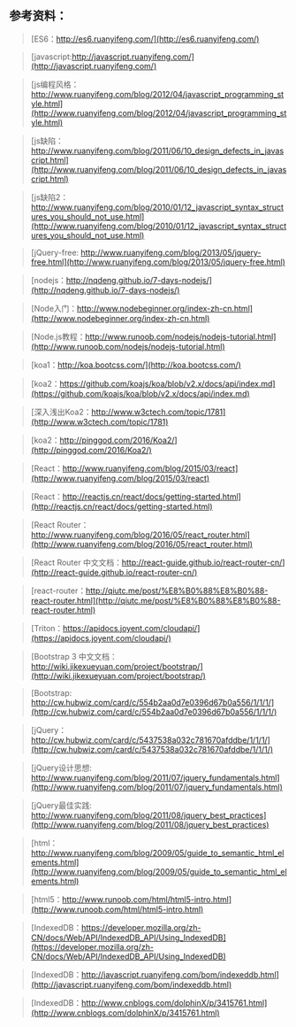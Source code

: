 ## 参考资料：

> [ES6：http://es6.ruanyifeng.com/](http://es6.ruanyifeng.com/)

> [javascript:http://javascript.ruanyifeng.com/](http://javascript.ruanyifeng.com/)

> [js编程风格：http://www.ruanyifeng.com/blog/2012/04/javascript_programming_style.html](http://www.ruanyifeng.com/blog/2012/04/javascript_programming_style.html)

> [js缺陷：http://www.ruanyifeng.com/blog/2011/06/10_design_defects_in_javascript.html](http://www.ruanyifeng.com/blog/2011/06/10_design_defects_in_javascript.html)

> [js缺陷2：http://www.ruanyifeng.com/blog/2010/01/12_javascript_syntax_structures_you_should_not_use.html](http://www.ruanyifeng.com/blog/2010/01/12_javascript_syntax_structures_you_should_not_use.html)

> [jQuery-free: http://www.ruanyifeng.com/blog/2013/05/jquery-free.html](http://www.ruanyifeng.com/blog/2013/05/jquery-free.html)

> [nodejs：http://nqdeng.github.io/7-days-nodejs/](http://nqdeng.github.io/7-days-nodejs/)

> [Node入门：http://www.nodebeginner.org/index-zh-cn.html](http://www.nodebeginner.org/index-zh-cn.html)

> [Node.js教程：http://www.runoob.com/nodejs/nodejs-tutorial.html](http://www.runoob.com/nodejs/nodejs-tutorial.html)

> [koa1：http://koa.bootcss.com/](http://koa.bootcss.com/)
	
> [koa2：https://github.com/koajs/koa/blob/v2.x/docs/api/index.md](https://github.com/koajs/koa/blob/v2.x/docs/api/index.md)

> [深入浅出Koa2：http://www.w3ctech.com/topic/1781](http://www.w3ctech.com/topic/1781)

> [koa2：http://pinggod.com/2016/Koa2/](http://pinggod.com/2016/Koa2/)
	 
> [React：http://www.ruanyifeng.com/blog/2015/03/react](http://www.ruanyifeng.com/blog/2015/03/react)

> [React：http://reactjs.cn/react/docs/getting-started.html](http://reactjs.cn/react/docs/getting-started.html)

> [React Router：http://www.ruanyifeng.com/blog/2016/05/react_router.html](http://www.ruanyifeng.com/blog/2016/05/react_router.html)

> [React Router 中文文档：http://react-guide.github.io/react-router-cn/](http://react-guide.github.io/react-router-cn/)

> [react-router：http://qiutc.me/post/%E8%B0%88%E8%B0%88-react-router.html](http://qiutc.me/post/%E8%B0%88%E8%B0%88-react-router.html)
	 
> [Triton：https://apidocs.joyent.com/cloudapi/](https://apidocs.joyent.com/cloudapi/)

> [Bootstrap 3 中文文档：http://wiki.jikexueyuan.com/project/bootstrap/](http://wiki.jikexueyuan.com/project/bootstrap/)

> [Bootstrap: http://cw.hubwiz.com/card/c/554b2aa0d7e0396d67b0a556/1/1/1/](http://cw.hubwiz.com/card/c/554b2aa0d7e0396d67b0a556/1/1/1/)

> [jQuery：http://cw.hubwiz.com/card/c/5437538a032c781670afddbe/1/1/1/](http://cw.hubwiz.com/card/c/5437538a032c781670afddbe/1/1/1/)

> [jQuery设计思想: http://www.ruanyifeng.com/blog/2011/07/jquery_fundamentals.html](http://www.ruanyifeng.com/blog/2011/07/jquery_fundamentals.html)

> [jQuery最佳实践: http://www.ruanyifeng.com/blog/2011/08/jquery_best_practices](http://www.ruanyifeng.com/blog/2011/08/jquery_best_practices)

> [html：http://www.ruanyifeng.com/blog/2009/05/guide_to_semantic_html_elements.html](http://www.ruanyifeng.com/blog/2009/05/guide_to_semantic_html_elements.html)

> [html5：http://www.runoob.com/html/html5-intro.html](http://www.runoob.com/html/html5-intro.html)

> [IndexedDB：https://developer.mozilla.org/zh-CN/docs/Web/API/IndexedDB_API/Using_IndexedDB](https://developer.mozilla.org/zh-CN/docs/Web/API/IndexedDB_API/Using_IndexedDB)

> [IndexedDB：http://javascript.ruanyifeng.com/bom/indexeddb.html](http://javascript.ruanyifeng.com/bom/indexeddb.html)

> [IndexedDB：http://www.cnblogs.com/dolphinX/p/3415761.html](http://www.cnblogs.com/dolphinX/p/3415761.html)
